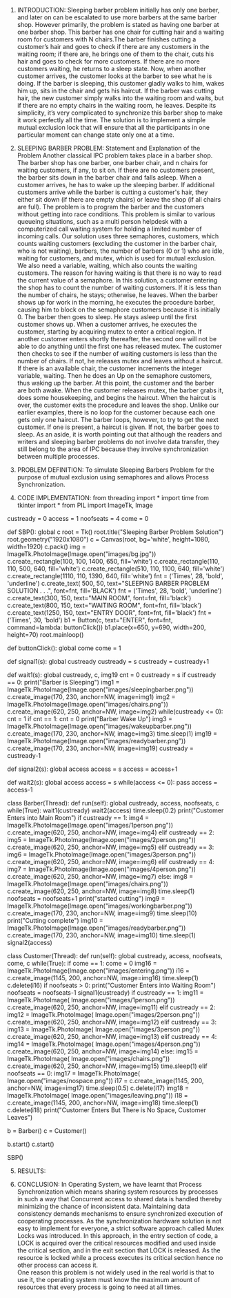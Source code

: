 1.    INTRODUCTION:
Sleeping barber problem initially has only one barber, and later on can be escalated to use more barbers at the same barber shop. However primarily, the problem is stated as having one barber at one barber shop. This barber has one chair for cutting hair and a waiting room for customers with N chairs.The barber finishes cutting a customer’s hair and goes to check if there are any customers in the waiting room; if there are, he brings one of them to the chair, cuts his hair and goes to check for more customers. If there are no more customers waiting, he returns to a sleep state. Now, when another customer arrives, the customer looks at the barber to see what he is doing. If the barber is sleeping, this customer gladly walks to him, wakes him up, sits in the chair and gets his haircut. If the barber was cutting hair, the new customer simply walks into the waiting room and waits, but if there are no empty chairs in the waiting room, he leaves. Despite its simplicity, it’s very complicated to synchronize this barber shop to make it work perfectly all the time. The solution is to implement a simple mutual exclusion lock that will ensure that all the participants in one particular moment can change state only one at a time.
 
2. SLEEPING BARBER PROBLEM:
Statement and Explanation of the Problem
Another classical IPC problem takes place in a barber shop. The barber shop has one barber, one barber chair, and n chairs for waiting customers, if any, to sit on. If there are no customers present, the barber sits down in the barber chair and falls asleep. When a customer arrives, he has to wake up the sleeping barber. If additional customers arrive while the barber is cutting a customer's hair, they either sit down (if there are empty chairs) or leave the shop (if all chairs are full). The problem is to program the barber and the customers without getting into race conditions. This problem is similar to various queueing situations, such as a multi person helpdesk with a computerized call waiting system for holding a limited number of incoming calls.
Our solution uses three semaphores, customers, which counts waiting customers (excluding the customer in the barber chair, who is not waiting), barbers, the number of barbers (0 or 1) who are idle, waiting for customers, and mutex, which is used for mutual exclusion. We also need a variable, waiting, which also counts the waiting customers. The reason for having waiting is that there is no way to read the current value of a semaphore. In this solution, a customer entering the shop has to count the number of waiting customers. If it is less than the number of chairs, he stays; otherwise, he leaves.
When the barber shows up for work in the morning, he executes the procedure barber, causing him to block on the semaphore customers because it is initially 0. The barber then goes to sleep. He stays asleep until the first customer shows up.
 	When a customer arrives, he executes the customer, starting by acquiring mutex to enter a critical region. If another customer enters shortly thereafter, the second one will not be able to do anything until the first one has released mutex. The customer then checks to see if the number of waiting customers is less than the number of chairs. If not, he releases mutex and leaves without a haircut.
 	If there is an available chair, the customer increments the integer variable, waiting. Then he does an Up on the semaphore customers, thus waking up the barber. At this point, the customer and the barber are both awake. When the customer releases mutex, the barber grabs it, does some housekeeping, and begins the haircut.
 	When the haircut is over, the customer exits the procedure and leaves the shop. Unlike our earlier examples, there is no loop for the customer because each one gets only one haircut. The barber loops, however, to try to get the next customer. If one is present, a haircut is given. If not, the barber goes to sleep.
 	As an aside, it is worth pointing out that although the readers and writers and sleeping barber problems do not involve data transfer, they still belong to the area of IPC because they involve synchronization between multiple processes.
 


3. PROBLEM DEFINITION:
To simulate Sleeping Barbers Problem for the purpose of  mutual exclusion using semaphores and allows Process Synchronization. 
4. CODE IMPLEMENTATION:
from threading import *
import time
from tkinter import *
from PIL import ImageTk, Image

custready = 0
access = 1
noofseats = 4
come = 0

def SBP():
    global c
    root = Tk()
    root.title("Sleeping Barber Problem Solution")
    root.geometry("1920x1080")
    c = Canvas(root, bg='white', height=1080, width=1920)
    c.pack()
    img = ImageTk.PhotoImage(Image.open("images/bg.jpg"))
    c.create_rectangle(100, 100, 1400, 650, fill='white')
    c.create_rectangle(110, 110, 500, 640, fill='white')
    c.create_rectangle(510, 110, 1100, 640, fill='white')
    c.create_rectangle(1110, 110, 1390, 640, fill='white')
    fnt = ('Times', 28, 'bold', 'underline')
    c.create_text(
        500, 50, text="SLEEPING BARBER PROBLEM SOLUTION . . .", font=fnt, fill='BLACK')
    fnt = ('Times', 28, 'bold', 'underline')
    c.create_text(300, 150, text="MAIN ROOM", font=fnt, fill='black')
    c.create_text(800, 150, text="WAITING ROOM", font=fnt, fill='black')
    c.create_text(1250, 150, text="ENTRY DOOR", font=fnt, fill='black')
    fnt = ('Times', 30, 'bold')
    b1 = Button(c, text="ENTER", font=fnt, command=lambda: buttonClick())
    b1.place(x=650, y=690, width=200, height=70)
    root.mainloop()

def buttonClick():
    global come
    come = 1

def signal1(s):
    global custready
    custready = s
    custready = custready+1

def wait1(s):
    global custready, c, img19
    cnt = 0
    custready = s
    if custready == 0:
        print("Barber is Sleeping")
        img1 = ImageTk.PhotoImage(Image.open("images/sleepingbarber.png"))
        c.create_image(170, 230, anchor=NW, image=img1)
        img2 = ImageTk.PhotoImage(Image.open("images/chairs.png"))
        c.create_image(620, 250, anchor=NW, image=img2)
    while(custready <= 0):
        cnt = 1
    if cnt == 1:
        cnt = 0
        print("Barber Wake Up")
        img3 = ImageTk.PhotoImage(Image.open("images/wakeupbarber.png"))
        c.create_image(170, 230, anchor=NW, image=img3)
        time.sleep(1)
        img19 = ImageTk.PhotoImage(Image.open("images/readybarber.png"))
        c.create_image(170, 230, anchor=NW, image=img19)
    custready = custready-1

def signal2(s):
    global access
    access = s
    access = access+1

def wait2(s):
    global access
    access = s
    while(access <= 0):
        pass
    access = access-1

class Barber(Thread):
    def run(self):
        global custready, access, noofseats, c
        while(True):
            wait1(custready)
            wait2(access)
            time.sleep(0.2)
            print("Customer Enters into Main Room")
            if custready == 1:
                img4 = ImageTk.PhotoImage(Image.open("images/1person.png"))
                c.create_image(620, 250, anchor=NW, image=img4)
            elif custready == 2:
                img5 = ImageTk.PhotoImage(Image.open("images/2person.png"))
                c.create_image(620, 250, anchor=NW, image=img5)
            elif custready == 3:
                img6 = ImageTk.PhotoImage(Image.open("images/3person.png"))
                c.create_image(620, 250, anchor=NW, image=img6)
            elif custready == 4:
                img7 = ImageTk.PhotoImage(Image.open("images/4person.png"))
                c.create_image(620, 250, anchor=NW, image=img7)
            else:
                img8 = ImageTk.PhotoImage(Image.open("images/chairs.png"))
                c.create_image(620, 250, anchor=NW, image=img8)
            time.sleep(1)
            noofseats = noofseats+1
            print("started cutting")
            img9 = ImageTk.PhotoImage(Image.open("images/workingbarber.png"))
            c.create_image(170, 230, anchor=NW, image=img9)
            time.sleep(10)
            print("Cutting complete")
            img10 = ImageTk.PhotoImage(Image.open("images/readybarber.png"))
            c.create_image(170, 230, anchor=NW, image=img10)
            time.sleep(1)
            signal2(access)

class Customer(Thread):
    def run(self):
        global custready, access, noofseats, come, c
        while(True):
            if come == 1:
                come = 0
                img16 = ImageTk.PhotoImage(Image.open("images/entering.png"))
                i16 = c.create_image(1145, 200, anchor=NW, image=img16)
                time.sleep(1)
                c.delete(i16)
                if noofseats > 0:
                    print("Customer Enters into Waiting Room")
                    noofseats = noofseats-1
                    signal1(custready)
                    if custready == 1:
                        img11 = ImageTk.PhotoImage(
                            Image.open("images/1person.png"))
                        c.create_image(620, 250, anchor=NW, image=img11)
                    elif custready == 2:
                        img12 = ImageTk.PhotoImage(
                            Image.open("images/2person.png"))
                        c.create_image(620, 250, anchor=NW, image=img12)
                    elif custready == 3:
                        img13 = ImageTk.PhotoImage(
                            Image.open("images/3person.png"))
                        c.create_image(620, 250, anchor=NW, image=img13)
                    elif custready == 4:
                        img14 = ImageTk.PhotoImage(
                            Image.open("images/4person.png"))
                        c.create_image(620, 250, anchor=NW, image=img14)
                    else:
                        img15 = ImageTk.PhotoImage(
                            Image.open("images/chairs.png"))
                        c.create_image(620, 250, anchor=NW, image=img15)
                    time.sleep(1)
                elif noofseats == 0:
                    img17 = ImageTk.PhotoImage(
                        Image.open("images/nospace.png"))
                    i17 = c.create_image(1145, 200, anchor=NW, image=img17)
                    time.sleep(0.5)
                    c.delete(i17)
                    img18 = ImageTk.PhotoImage(
                        Image.open("images/leaving.png"))
                    i18 = c.create_image(1145, 200, anchor=NW, image=img18)
                    time.sleep(1)
                    c.delete(i18)
                    print("Customer Enters But There is No Space, Customer Leaves")

b = Barber()
c = Customer()

b.start()
c.start()

SBP()
 
 
 
 
 
 
 
 
 
 
 
 
 
5. RESULTS:



 
 6. CONCLUSION:
In Operating System, we have learnt that Process Synchronization which means sharing system resources by processes in such a way that Concurrent access to shared data is handled thereby minimizing the chance of inconsistent data. Maintaining data consistency demands mechanisms to ensure synchronized execution of cooperating processes. As the synchronization hardware solution is not easy to implement for everyone, a strict software approach called Mutex Locks was introduced. In this approach, in the entry section of code, a LOCK is acquired over the critical resources modified and used inside the critical section, and in the exit section that LOCK is released.
As the resource is locked while a process executes its critical section hence no other process can access it.	
One reason this problem is not widely used in the real world is that to use it, the operating system must know the maximum amount of resources that every process is going to need at all times.
